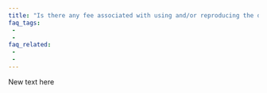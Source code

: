 ```yaml
---
title: "Is there any fee associated with using and/or reproducing the data?"
faq_tags:
 -
 -
faq_related:
 -
 -
---
```


New text here
